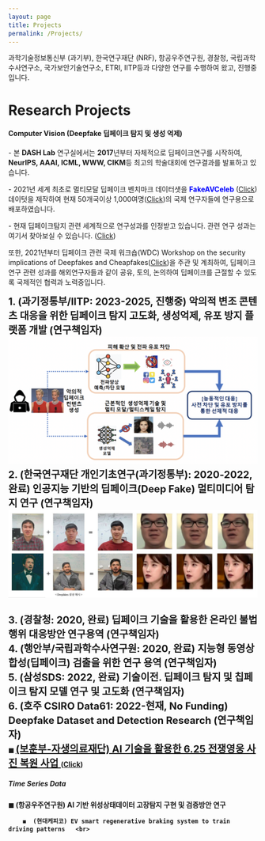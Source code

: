 ```yaml
---
layout: page
title: Projects
permalink: /Projects/
---
```


<p>과학기술정보통신부 (과기부), 한국연구재단 (NRF), 항공우주연구원, 경찰청, 국립과학수사연구소, 국가보안기술연구소, ETRI, IITP등과 다양한 연구를 수행하여 왔고, 진행중입니다.</p> 

<h1 class="page-title">Research Projects</h1>

<div class="section">
    <h4> <b>Computer Vision (Deepfake 딥페이크 탐지 및 생성 억제)</b></h4>
   <p> - 본 <b>DASH Lab</b> 연구실에서는 <b>2017</b>년부터 자체적으로 딥페이크연구를 시작하여, <b>NeurIPS, AAAI, ICML, WWW, CIKM</b>등 최고의 학술대회에 연구결과를 발표하고 있습니다. </p>
   <p> - 2021년 세계 최초로 멀티모달 딥페이크 벤치마크 데이터샛을 <font color="blue"><b>FakeAVCeleb</b></font> (<a href="https://sites.google.com/view/fakeavcelebdash-lab/"  target="_blank">Click</a>)데이텃을 제작하여 현재 50개국이상 1,000여명(<a href="https://sites.google.com/view/fakeavcelebdash-lab/dataset-request-usage?authuser=0"  target="_blank">Click</a>)의 국제 연구자들에 연구용으로 배포하였습니다. 
   <p>- 현재 딥페이크탐지 관련 세계적으로 연구성과를 인정받고 있습니다. 관련 연구 성과는 여기서 찾아보실 수 있습니다. (<a href="https://github.com/DASH-Lab/deepfakeResearch"  target="_blank">Click</a>)</p>
<p>또한, 2021년부터 딥페이크 관련 국제 워크숍(WDC) Workshop on the security implications of Deepfakes and Cheapfakes(<a href="https://sites.google.com/view/wdc-2024/"  target="_blank">Click</a>)을 주관 및 계최하여, 딥페이크 연구 관련 성과를 해외연구자들과 같이 공유, 토의, 논의하여 딥페이크를 근절할 수 있도록 국제적인 협력과 노력중입니다. </p>
        <span style="font-size:20px"> <b>1. (과기정통부/IITP: 2023-2025, 진행중)  악의적 변조 콘텐츠 대응을 위한 딥페이크 탐지 고도화, 생성억제, 유포 방지 플랫폼 개발 (연구책임자)<center><img src="/img/dfArch.png" alt="" width="1280" /></center></span>  
      <span style="font-size:20px"> <b>2. (한국연구재단 개인기초연구(과기정통부): 2020-2022, 완료)  인공지능 기반의 딥페이크(Deep Fake) 멀티미디어 탐지 연구 (연구책임자)  <center><img src="/img/IU2.JPG" alt="" width="1280" /></center> </span><br>
      <span style="font-size:20px"> 3. (경찰청: 2020, 완료)  딥페이크 기술을 활용한 온라인 불법행위 대응방안 연구용역 (연구책임자) </span> <br>
      <span style="font-size:20px"> 4. (행안부/국립과학수사연구원: 2020, 완료)  지능형 동영상 합성(딥페이크) 검출을 위한 연구 용역 (연구책임자) </span> <br>
      <span style="font-size:20px"> 5. (삼성SDS: 2022, 완료) 기술이전. 딥페이크 탐지 및 칩페이크 탐지 모델 연구 및 고도화 (연구책임자) </span> <br>
      <span style="font-size:20px"> 6. (호주 CSIRO Data61: 2022-현재, No Funding) Deepfake Dataset and Detection Research (연구책임자)</span> 
        </b>
        </div>

<div class="section">
        ◼  <a style="font-size:20px" href="../Heroface_restoration/">(보훈부-자생의료재단) AI 기술을 활용한 6.25 전쟁영웅 사진 복원 사업  </a> (<a href="../Heroface_restoration/"  target="_blank">Click</a>)<br>    

</div>

<div class="section">
    <h5>Time Series Data</h5>
        ◼  (항공우주연구원) AI 기반 위성상태데이터 고장탐지 구현 및 검증방안 연구 <br>

    
        ◼  (현대케피코) EV smart regenerative braking system to train driving patterns   <br>    
      



</div>



<!--
<div class="section">
    <h5>Deepfake Detection and Generation reserch (딥페이크 탐지 및 생성 연구) 
        ◼  Unified Deepfake Detection Methods <br>
        ◼  Deepfake Generation <br>
        ◼  딥페이크관련 정책 및 대응방안 연구 <br>
        ◼  연구성과물: <br>
    
    
</div>


<div class="section">
    <h5> 인공지능 활용 위성영상 자동탐지 기술개발 추진방안 연구 </h5> 
        ◼  우주개발기반조성 및 성과확산사업 <br>
        ◼  Object Detection and Classification Research <br>
        ◼  연구성과물: <br>
</div>

<div class="section">
    <h5> AI 기반 위성상태데이터 고장탐지 구현 및 검증방안 연구 [ML/ANOMALY/DATA]</h5> 
        ◼  Multivariate Anomaly Detection Research <br>
        ◼  Ground big data system design <br>
        ◼  연구성과물: <br>
</div>

<div class="section">
    <h5> Cyber-Physical Systems (CPS) Anomaly Detection</h5> 
        ◼  Multivariate Anomaly Detection Research <br>
        ◼  연구성과물: <br>
</div>
-->



